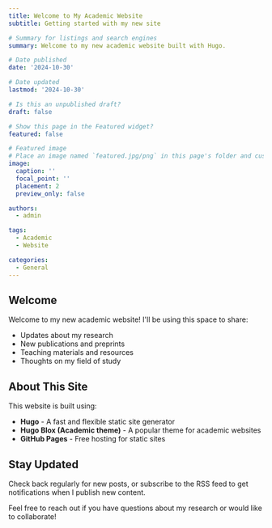 ```yaml
---
title: Welcome to My Academic Website
subtitle: Getting started with my new site

# Summary for listings and search engines
summary: Welcome to my new academic website built with Hugo.

# Date published
date: '2024-10-30'

# Date updated
lastmod: '2024-10-30'

# Is this an unpublished draft?
draft: false

# Show this page in the Featured widget?
featured: false

# Featured image
# Place an image named `featured.jpg/png` in this page's folder and customize its options here.
image:
  caption: ''
  focal_point: ''
  placement: 2
  preview_only: false

authors:
  - admin

tags:
  - Academic
  - Website

categories:
  - General
---
```


## Welcome

Welcome to my new academic website! I'll be using this space to share:

- Updates about my research
- New publications and preprints
- Teaching materials and resources
- Thoughts on my field of study

## About This Site

This website is built using:
- **Hugo** - A fast and flexible static site generator
- **Hugo Blox (Academic theme)** - A popular theme for academic websites
- **GitHub Pages** - Free hosting for static sites

## Stay Updated

Check back regularly for new posts, or subscribe to the RSS feed to get notifications when I publish new content.

Feel free to reach out if you have questions about my research or would like to collaborate!
